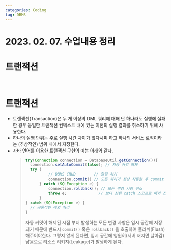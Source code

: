 ```yaml
---
categories: Coding	
tag: DBMS
---
```


# 2023. 02. 07. 수업내용 정리

# 트랜잭션
<br>

# 트랜잭션
* 트랜잭션(Transaction)은 두 개 이상의 DML 쿼리에 대해 단 하나라도 실행에 실패한 경우 동일한 트랜잭션 컨텍스트 내에 있는 이전의 실행 결과를 취소하기 위해 사용한다. 
* 하나의 실행 단위는 주로 실행 시간 차이가 없다시피 하고 하나의 서비스 로직이라는 (추상적인) 범위 내에서 지정한다.
* 자바 언어를 이용한 트랜잭션 구현의 예는 아래와 같다.
    >```java
    >try(Connection connection = DatabaseUtil.getConnection()){
    >   connection.setAutoCommit(false); // 자동 커밋 해제
    >   try {
    >           // DBMS CRUD        // 할일 하기 
    >           connection.commit() // 모든 쿼리가 정상 작동한 후 commit 호출
    >       } catch (SQLException e) {
    >           connection.rollback(); // 모든 변경 사항 취소
    >           throw e;              // 보다 상위 catch 스코프로 예외 전달
    >       }      
    >} catch (SQLException e) {
    >   // 공통적인 예외 처리
    >}
    >```
    >자동 커밋이 해제된 시점 부터 발생하는 모든 변경 사항은 임시 공간에 저장되기 때문에 반드시 `commit()` 혹은 `rollback()` 을 호출하여 플러쉬(Flush)해주어야한다. 그렇지 않게 된다면, 임시 공간에 영원히(서버 꺼지면 날아감) 남음으로 리소스 리키지(Leakage)가 발생하게 된다.
